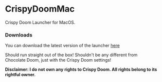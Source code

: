 # CrispyDoomMac
Crispy Doom Launcher for MacOS.

### Downloads
You can download the latest version of the launcher [here](https://github.com/foxxgaming/CrispyDoomMac/releases/tag/2.0.0)

Should run straight out of the box! Shouldn't be any different from Chocolate Doom, just with the Crispy Doom settings!

**Disclaimer: I do not own any rights to Crispy Doom. All rights belong to its rightful owner.**

